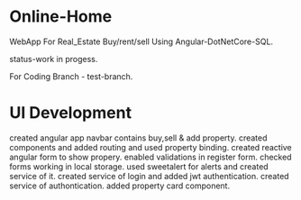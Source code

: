 # Online-Home
WebApp For Real_Estate Buy/rent/sell Using Angular-DotNetCore-SQL.

status-work in progess. 

For Coding Branch -  test-branch.

# UI Development
created angular app
navbar contains buy,sell & add property.
created components and added routing and used property binding.
created reactive angular form to show propery.
enabled validations in register form.
checked forms working in local storage.
used sweetalert for alerts and created service of it.
created service of login and added jwt authentication.
created service of authontication.
added property card component.


